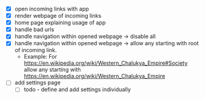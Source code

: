 * [x] open incoming links with app
* [x] render webpage of incoming links
* [x] home page explaining usage of app
* [x] handle bad urls
* [x] handle navigation within opened webpage -> disable all
* [x] handle navigation within opened webpage -> allow any starting with root of incoming link. 
  * Example: For https://en.wikipedia.org/wiki/Western_Chalukya_Empire#Society allow any starting with 
https://en.wikipedia.org/wiki/Western_Chalukya_Empire 
* [ ] add settings page
  * [ ] todo - define and add settings individually
